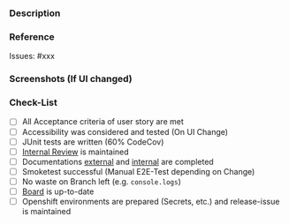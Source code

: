 ### Description
<!-- Brief explanation of the changes and their impact -->

### Reference

Issues: #xxx

### Screenshots (If UI changed)


### Check-List

- [ ] All Acceptance criteria of user story are met
- [ ] Accessibility was considered and tested (On UI Change)
- [ ] JUnit tests are written (60% CodeCov)
- [ ] [Internal Review]([https://github.com/it-at-m/digiwf-core/blob/dev/CHANGELOG.md](https://confluence.muenchen.de/display/MPdZ/Review+-+DigiWF)) is maintained
- [ ] Documentations [external](https://github.com/it-at-m/digiwf-core/tree/dev/docs) and [internal](https://wiki.muenchen.de/betriebshandbuch/index.php?title=DigiWF&sfr=betriebshandbuch) are completed
- [ ] Smoketest successful (Manual E2E-Test depending on Change) 
- [ ] No waste on Branch left (e.g. `console.logs`)
- [ ] [Board](https://app.zenhub.com/workspaces/digiwf-621f70bf50ea1100120b7e93/board) is up-to-date
- [ ] Openshift environments are prepared (Secrets, etc.) and release-issue is maintained
